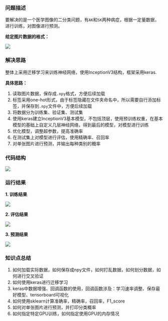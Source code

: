 ### 问题描述

要解决的是一个医学图像的二分类问题，有`AK`和`SK`两种病症，根据一定量数据，进行训练，对图像进行预测。

**给定图片数据的格式：**

![](http://ww1.sinaimg.cn/large/e52819eagy1g3hceviwbvj20ab0eqgm5.jpg)



### 解决思路

整体上采用迁移学习来训练神经网络，使用InceptionV3结构，框架采用keras.

**具体思路：**

1. 读取图片数据，保存成`.npy`格式，方便后续加载
2. 标签采用one-hot形式，由于标签隐藏在文件夹命名中，所以需要自行添加标签，并保存到`.npy`文件中，方便后续加载
3. 将数据分为训练集、验证集、测试集
4. 使用keras建立InceptionV3基本模型，不包括顶层，使用预训练权重，在基本模型的基础上自定义几层神经网络，得到最后的模型，对模型进行训练
5. 优化模型，调整超参数，提高准确率
6. 在测试集上对模型进行评估，使用精确率、召回率
7. 对单张图片进行预测，并输出每种类别的概率



### 代码结构

![](http://ww1.sinaimg.cn/large/e52819eagy1g2sv3ux8klj20uq0fgmyf.jpg)



### 运行结果

**1. 训练结果**

![](http://ww1.sinaimg.cn/large/e52819eagy1g2svdxnpamj217v0fbjso.jpg)

**2. 评估结果**

![](http://ww1.sinaimg.cn/large/e52819eagy1g2svg4hlb4j20lq07i748.jpg)

**3. 预测结果**

![](http://ww1.sinaimg.cn/large/e52819eagy1g2svk9htyij20di07eaa8.jpg)



### 知识点总结

1. 如何加载实际数据，如何保存成npy文件，如何打乱数据，如何划分数据，如何进行交叉验证
2. 如何使用keras进行迁移学习
3. keras中数据增强、回调函数的使用，回调函数涉及：学习速率调整、保存最好模型、tensorboard可视化
4. 如何使用sklearn计算准确率，精确率，召回率，F1_score
5. 如何对单张图片进行预测，并打印分类概率
6. 如何指定特定GPU训练，如何指定使用GPU的内存情况








